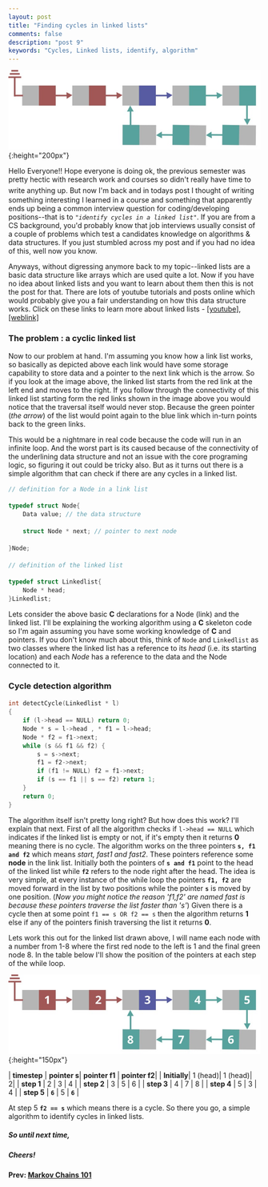 ```yaml
---
layout: post
title: "Finding cycles in linked lists"
comments: false
description: "post 9"
keywords: "Cycles, Linked lists, identify, algorithm"
---
```


![cycled-linked-list](https://github.com/dherath/WebsiteMaterial/blob/master/2018/Post_9_LinkedList/linked_list_org.jpeg?raw=true){:height="200px"}

Hello Everyone!! Hope everyone is doing ok, the previous semester was pretty hectic with research work and courses so didn't really have time to write anything up. But now I'm back <i class="fa fa-smile-o" style="font-size:20px;"></i> and in todays post I thought of writing something interesting I learned in a course and something that apparently ends up being a common interview question for coding/developing positions--that is to _`"identify cycles in a linked list"`_. If you are from a CS background, you'd probably know that job interviews usually consist of a couple of problems which test a candidates knowledge on algorithms & data structures. If you just stumbled across my post and if you had no idea of this, well now you know.

Anyways, without digressing anymore back to my topic--linked lists are a basic data structure like arrays which are used quite a lot. Now if you have no idea about linked lists and you want to learn about them then this is not the post for that. There are lots of youtube tutorials and posts online which would probably give you a fair understanding on how this data structure works. Click on these links to learn more about linked lists - [[youtube]](https://www.youtube.com/watch?v=NobHlGUjV3g), [[weblink]](https://www.geeksforgeeks.org/linked-list-set-1-introduction/)

### The problem : a cyclic linked list

Now to our problem at hand. I'm assuming you know how a link list works, so basically as depicted above each link would have some storage capability to store data and a pointer to the next link which is the arrow. So if you look at the image above, the linked list starts from the red link at the left end and moves to the right. If you follow through the connectivity of this linked list starting form the red links shown in the image above you would notice that the traversal itself would never stop. Because the green pointer (_the arrow_) of the list would point again to the blue link which in-turn points back to the green links.   

This would be a nightmare in real code because the code will run in an infinite loop. And the worst part is its caused because of the connectivity of the underlining data structure and not an issue with the core programing logic, so figuring it out could be tricky also.  But as it turns out there is a simple algorithm that can check if there are any cycles in a linked list.

````c
// definition for a Node in a link list

typedef struct Node{
	Data value; // the data structure

	struct Node * next; // pointer to next node

}Node;

// definition of the linked list

typedef struct Linkedlist{
	Node * head;
}Linkedlist;
````

Lets consider the above basic **C** declarations for a Node (link) and the linked list. I'll be explaining the working algorithm using a **C** skeleton code so I'm again assuming you have some working knowledge of **C** and pointers. If you don't know much about this, think of `Node` and `Linkedlist` as two classes where the linked list has a reference to its _head_ (i.e. its starting location) and each _Node_ has a reference to the data and the Node connected to it.

### Cycle detection algorithm

````c
int detectCycle(Linkedlist * l)
{
	if (l->head == NULL) return 0;
	Node * s = l->head , * f1 = l->head;
	Node * f2 = f1->next;
	while (s && f1 && f2) {
		s = s->next;
		f1 = f2->next;
		if (f1 != NULL) f2 = f1->next;
		if (s == f1 || s == f2) return 1;
	}
	return 0;
}
````
The algorithm itself isn't pretty long right? But how does this work? I'll explain that next. First of all the algorithm checks if `l->head == NULL` which indicates if the linked list is empty or not, if it's empty then it returns **0** meaning there is no cycle. The algorithm works on the three pointers **`s, f1 and f2`** which means _start, fast1 and fast2_. These pointers reference some **node** in the link list. Initially both the pointers of **`s and f1`** point to the head of the linked list while **`f2`** refers to the node right after the head. The idea is very simple, at every instance of the while loop the pointers **`f1, f2`** are moved forward in the list by two positions while the pointer **`s`** is moved by one position. (_Now you might notice the reason 'f1,f2' are named fast is because these pointers traverse the list faster than 's'_) Given there is a cycle then at some point `f1 == s OR f2 == s` then the algorithm returns **1** else if any of the pointers finish traversing the list it returns **0**.

Lets work this out for the linked list drawn above, I will name each node with a number from 1-8 where the first red node to the left is 1 and the final green node 8. In the table below I'll show the position of the pointers at each step of the while loop.

![cycled-linked-list](https://github.com/dherath/WebsiteMaterial/blob/master/2018/Post_9_LinkedList/linked_list_numbered.jpeg?raw=true){:height="150px"}

| **timestep** | **pointer s**| **pointer f1** | **pointer f2**|
| **Initially**| 1 (head)| 1 (head)| 2|
| **step 1** | 2 | 3 | 4 |
| **step 2** | 3 | 5 | 6 |
| **step 3** | 4 | 7 | 8 |
| **step 4** | 5 | 3 | 4 |
| **step 5** | **`6`** | 5 | **`6`** |

At step 5 **`f2 == s`** which means there is a cycle. So there you go, a simple algorithm to identify cycles in linked lists.

##### So until next time,
##### Cheers!

**Prev: [Markov Chains 101]({{site.url}}/2018/Markov-Chains/)**

